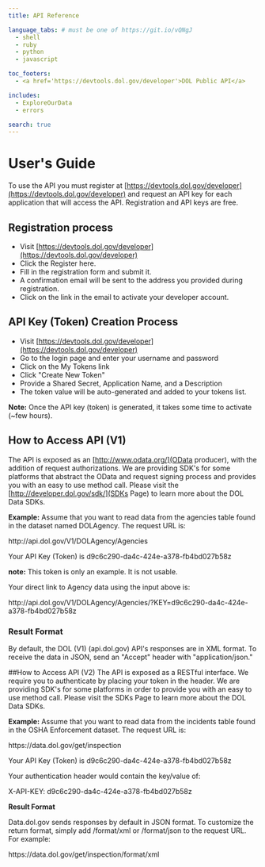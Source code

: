 ```yaml
---
title: API Reference

language_tabs: # must be one of https://git.io/vQNgJ
  - shell
  - ruby
  - python
  - javascript

toc_footers:
  - <a href='https://devtools.dol.gov/developer'>DOL Public API</a>

includes:
  - ExploreOurData
  - errors

search: true
---
```

# User's Guide
To use the API you must register at [https://devtools.dol.gov/developer](https://devtools.dol.gov/developer) and request an API key for each application that will access the API. Registration and API keys are free.

## Registration process
* Visit [https://devtools.dol.gov/developer](https://devtools.dol.gov/developer)
* Click the Register here.
* Fill in the registration form and submit it.
* A confirmation email will be sent to the address you provided during registration.
* Click on the link in the email to activate your developer account.

## API Key (Token) Creation Process
* Visit [https://devtools.dol.gov/developer](https://devtools.dol.gov/developer)
* Go to the login page and enter your username and password
* Click on the My Tokens link
* Click "Create New Token"
* Provide a Shared Secret, Application Name, and a Description
* The token value will be auto-generated and added to your tokens list.

<aside class="notice">
<strong>Note:</strong> Once the API key (token) is generated, it takes some time to activate (~few hours).
</aside>

## How to Access API (V1)
The API is exposed as an [http://www.odata.org/](OData producer), with the addition of request authorizations. We are providing SDK's for some platforms that abstract the OData and request signing process and provides you with an easy to use method call. Please visit the [http://developer.dol.gov/sdk/](SDKs Page) to learn more about the DOL Data SDKs.

<strong>Example:</strong> Assume that you want to read data from the agencies table found in the dataset named DOLAgency. The request URL is:
<div class="guide_note">
  http://api.dol.gov/V1/DOLAgency/Agencies
</div>

Your API Key (Token) is d9c6c290-da4c-424e-a378-fb4bd027b58z
<div class="guide_note">
  <strong>note:</strong> This token is only an example. It is not usable.
</div>

Your direct link to Agency data using the input above is:
<div class="guide_note">
  http://api.dol.gov/V1/DOLAgency/Agencies/?KEY=d9c6c290-da4c-424e-a378-fb4bd027b58z
</div>

### Result Format
By default, the DOL   (V1) (api.dol.gov) API's responses are in XML format. To receive the data in JSON, send an "Accept" header with "application/json."

##How to Access API (V2)
The API is exposed as a RESTful interface. We require you to authenticate by placing your token in the header. We are providing SDK's for some platforms in order to provide you with an easy to use method call. Please visit the SDKs Page to learn more about the DOL Data SDKs.

<strong>Example:</strong> Assume that you want to read data from the incidents table found in the OSHA Enforcement dataset. The request URL is:
<div class="guide_note">
https://data.dol.gov/get/inspection
</div>

Your API Key (Token) is d9c6c290-da4c-424e-a378-fb4bd027b58z

Your authentication header would contain the key/value of:
<div class="guide_note">
X-API-KEY: d9c6c290-da4c-424e-a378-fb4bd027b58z
</div>

**Result Format**

Data.dol.gov sends responses by default in JSON format. To customize the return format, simply add /format/xml or /format/json to the request URL. For example:
<div class="guide_note">
https://data.dol.gov/get/inspection/format/xml
</div>
